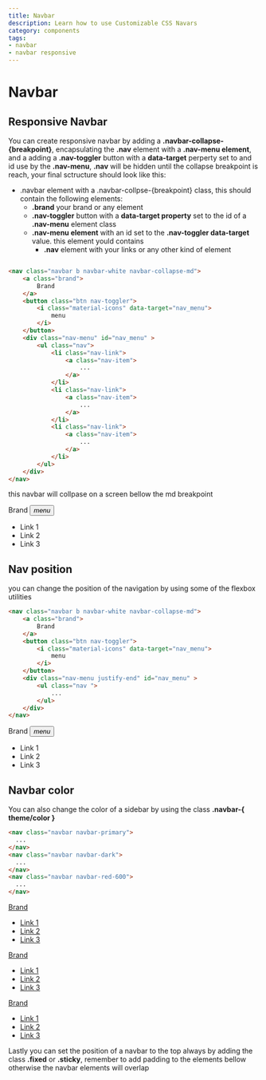```yaml
---
title: Navbar
description: Learn how to use Customizable CSS Navars
category: components
tags:
- navbar
- navbar responsive
---
```


# Navbar

## Responsive Navbar

You can create responsive navbar by adding a **.navbar-collapse-{breakpoint}**, encapsulating the **.nav** element with a **.nav-menu element**, and a adding a **.nav-toggler** button with a **data-target** perperty set to and id use by the **.nav-menu**, **.nav** will be hidden until the collapse breakpoint is reach, your final sctructure should look like this:

* .navbar element with a .navbar-collpse-{breakpoint} class, this should contain the following elements:
  * **.brand** your brand or any element
  *  **.nav-toggler** button with a **data-target property** set to the id of a **.nav-menu** element class
  *  **.nav-menu element** with an id set to the **.nav-toggler data-target** value. this element yould contains
     *  **.nav** element with your links or any other kind of element

```html

<nav class="navbar b navbar-white navbar-collapse-md">
    <a class="brand">
        Brand
    </a>
    <button class="btn nav-toggler">
        <i class="material-icons" data-target="nav_menu">
            menu
        </i>
    </button>
    <div class="nav-menu" id="nav_menu" >
        <ul class="nav">
            <li class="nav-link">
                <a class="nav-item">
                    ...
                </a>
            </li>
            <li class="nav-link">
                <a class="nav-item">
                    ...
                </a>
            </li>
            <li class="nav-link">
                <a class="nav-item">
                    ...
                </a>
            </li>
        </ul>
    </div>
</nav>
```

this navbar will collpase on a screen bellow  the md breakpoint

<nav class="navbar b navbar-white navbar-collapse-md my-4">
    <a class="brand">
        Brand
    </a>
    <button class="btn nav-toggler">
        <i class="material-icons" data-target="nav_menu">
            menu
        </i>
    </button>
    <div class="nav-menu" id="nav_menu" >
        <ul class="nav">
            <li class="nav-item">
                <a class="nav-link">
                    Link 1
                </a>
            </li>
            <li class="nav-item">
                <a class="nav-link">
                    Link 2
                </a>
            </li>
            <li class="nav-item">
                <a class="nav-link">
                    Link 3
                </a>
            </li>
        </ul>
    </div>
</nav>

## Nav position

you can change the position of the navigation by using some of the flexbox utilities

```html
<nav class="navbar b navbar-white navbar-collapse-md">
    <a class="brand">
        Brand
    </a>
    <button class="btn nav-toggler">
        <i class="material-icons" data-target="nav_menu">
            menu
        </i>
    </button>
    <div class="nav-menu justify-end" id="nav_menu" >
        <ul class="nav ">
            ...
        </ul>
    </div>
</nav>
```

<nav class="navbar b navbar-white navbar-collapse-md my-4">
    <a class="brand">
        Brand
    </a>
    <button class="btn nav-toggler">
        <i class="material-icons" data-target="nav_menu">
            menu
        </i>
    </button>
    <div class="nav-menu justify-end " id="nav_menu" >
       <ul class="nav">
            <li class="nav-item">
                <a class="nav-link">
                    Link 1
                </a>
            </li>
            <li class="nav-item">
                <a class="nav-link">
                    Link 2
                </a>
            </li>
            <li class="nav-item">
                <a class="nav-link">
                    Link 3
                </a>
            </li>
        </ul>
    </div>
</nav>

## Navbar color

You can also change the color of a sidebar by using the class **.navbar-{ theme/color }**

```html
<nav class="navbar navbar-primary"> 
  ...
</nav>
<nav class="navbar navbar-dark"> 
  ...
</nav>
<nav class="navbar navbar-red-600"> 
  ...
</nav>
```
<div class="navbar navbar-primary navbar-collapse-md mb-4">
  <a href="" class="brand">Brand</a>
  <div class="nav-menu">
      <ul class="nav">
          <li class="nav-item">
              <a href="#" class="nav-link"> Link 1 </a>
          </li>
          <li class="nav-item">
              <a href="#" class="nav-link"> Link 2 </a>
          </li>
          <li class="nav-item">
              <a href="#" class="nav-link"> Link 3 </a>
          </li>
      </ul>
  </div>
</div>

<div class="navbar navbar-red-600 navbar-collapse-md mb-4">
  <a href="" class="brand">Brand</a>
  <div class="nav-menu">
      <ul class="nav">
          <li class="nav-item">
              <a href="#" class="nav-link"> Link 1 </a>
          </li>
          <li class="nav-item">
              <a href="#" class="nav-link"> Link 2 </a>
          </li>
          <li class="nav-item">
              <a href="#" class="nav-link"> Link 3 </a>
          </li>
      </ul>
  </div>
</div>


<div class="navbar navbar-dark navbar-collapse-md mb-4">
  <a href="" class="brand">Brand</a>
  <div class="nav-menu">
      <ul class="nav">
          <li class="nav-item">
              <a href="#" class="nav-link"> Link 1 </a>
          </li>
          <li class="nav-item">
              <a href="#" class="nav-link"> Link 2 </a>
          </li>
          <li class="nav-item">
              <a href="#" class="nav-link"> Link 3 </a>
          </li>
      </ul>
  </div>
</div>

Lastly you can set the position of a navbar to the top always by adding the class **.fixed** or **.sticky**, remember to add padding to the elements bellow otherwise the navbar elements will overlap